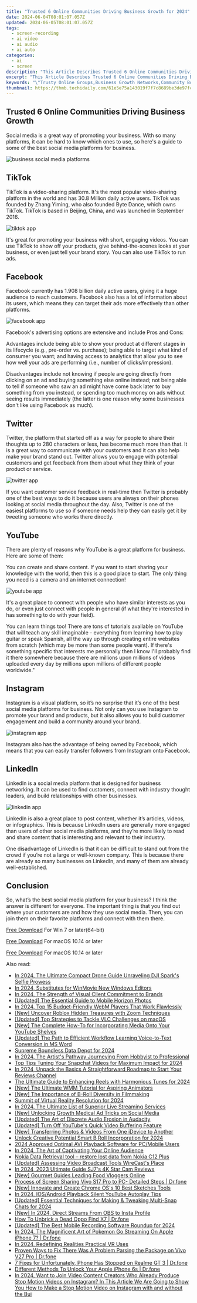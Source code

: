 ```yaml
---
title: "Trusted 6 Online Communities Driving Business Growth for 2024"
date: 2024-06-04T08:01:07.057Z
updated: 2024-06-05T08:01:07.057Z
tags: 
  - screen-recording
  - ai video
  - ai audio
  - ai auto
categories: 
  - ai
  - screen
description: "This Article Describes Trusted 6 Online Communities Driving Business Growth for 2024"
excerpt: "This Article Describes Trusted 6 Online Communities Driving Business Growth for 2024"
keywords: "\"Trusty Online Groups,Business Growth Networks,Community Boost Sales,Digital Group Expansion,Trusted Networking Online,Growth-Driven Communities,Online Trust Hubs\""
thumbnail: https://thmb.techidaily.com/61e5e75a143019f7f7c8689be3de97fce55d395ac791171ba491fd10d2883ba4.jpeg
---
```


## Trusted 6 Online Communities Driving Business Growth

Social media is a great way of promoting your business. With so many platforms, it can be hard to know which ones to use, so here's a guide to some of the best social media platforms for business.

![business social media platforms](https://images.wondershare.com/filmora/article-images/2022/09/business-social-media-platforms.jpg)

## TikTok

TikTok is a video-sharing platform. It's the most popular video-sharing platform in the world and has 30.8 Million daily active users. TikTok was founded by Zhang Yiming, who also founded Byte Dance, which owns TikTok. TikTok is based in Beijing, China, and was launched in September 2016.

![tiktok app](https://images.wondershare.com/filmora/article-images/2022/09/tiktok-app.jpg)

It's great for promoting your business with short, engaging videos. You can use TikTok to show off your products, give behind-the-scenes looks at your business, or even just tell your brand story. You can also use TikTok to run ads.

## Facebook

Facebook currently has 1.908 billion daily active users, giving it a huge audience to reach customers. Facebook also has a lot of information about its users, which means they can target their ads more effectively than other platforms.

![facebook app](https://images.wondershare.com/filmora/article-images/2022/09/facebook-app.jpg)

Facebook's advertising options are extensive and include Pros and Cons:

Advantages include being able to show your product at different stages in its lifecycle (e.g., pre-order vs. purchase); being able to target what kind of consumer you want; and having access to analytics that allow you to see how well your ads are performing (i.e., number of clicks/impression).

Disadvantages include not knowing if people are going directly from clicking on an ad and buying something else online instead; not being able to tell if someone who saw an ad might have come back later to buy something from you instead, or spending too much money on ads without seeing results immediately (the latter is one reason why some businesses don't like using Facebook as much).

## Twitter

Twitter, the platform that started off as a way for people to share their thoughts up to 280 characters or less, has become much more than that. It is a great way to communicate with your customers and it can also help make your brand stand out. Twitter allows you to engage with potential customers and get feedback from them about what they think of your product or service.

![twitter app](https://images.wondershare.com/filmora/article-images/2022/09/twitter-app.jpg)

If you want customer service feedback in real-time then Twitter is probably one of the best ways to do it because users are always on their phones looking at social media throughout the day. Also, Twitter is one of the easiest platforms to use so if someone needs help they can easily get it by tweeting someone who works there directly.

## YouTube

There are plenty of reasons why YouTube is a great platform for business. Here are some of them:

You can create and share content. If you want to start sharing your knowledge with the world, then this is a good place to start. The only thing you need is a camera and an internet connection!

![youtube app](https://images.wondershare.com/filmora/article-images/2022/09/youtube-app.jpg)

It's a great place to connect with people who have similar interests as you do, or even just connect with people in general (if what they're interested in has something to do with your field).

You can learn things too! There are tons of tutorials available on YouTube that will teach any skill imaginable - everything from learning how to play guitar or speak Spanish, all the way up through creating entire websites from scratch (which may be more than some people want). If there's something specific that interests me personally then I know I'll probably find it there somewhere because there are millions upon millions of videos uploaded every day by millions upon millions of different people worldwide."

## Instagram

Instagram is a visual platform, so it’s no surprise that it’s one of the best social media platforms for business. Not only can you use Instagram to promote your brand and products, but it also allows you to build customer engagement and build a community around your brand.

![instagram app](https://images.wondershare.com/filmora/article-images/2022/09/instagram-app.jpg)

Instagram also has the advantage of being owned by Facebook, which means that you can easily transfer followers from Instagram onto Facebook.

## LinkedIn

LinkedIn is a social media platform that is designed for business networking. It can be used to find customers, connect with industry thought leaders, and build relationships with other businesses.

![linkedin app](https://images.wondershare.com/filmora/article-images/2022/09/linkedin-app.jpg)

LinkedIn is also a great place to post content, whether it’s articles, videos, or infographics. This is because LinkedIn users are generally more engaged than users of other social media platforms, and they’re more likely to read and share content that is interesting and relevant to their industry.

One disadvantage of LinkedIn is that it can be difficult to stand out from the crowd if you’re not a large or well-known company. This is because there are already so many businesses on LinkedIn, and many of them are already well-established.

## Conclusion

So, what’s the best social media platform for your business? I think the answer is different for everyone. The important thing is that you find out where your customers are and how they use social media. Then, you can join them on their favorite platforms and connect with them there.

[Free Download](https://tools.techidaily.com/wondershare/filmora/download/) For Win 7 or later(64-bit)

[Free Download](https://tools.techidaily.com/wondershare/filmora/download/) For macOS 10.14 or later

[Free Download](https://tools.techidaily.com/wondershare/filmora/download/) For macOS 10.14 or later

<ins class="adsbygoogle"
     style="display:block"
     data-ad-format="autorelaxed"
     data-ad-client="ca-pub-7571918770474297"
     data-ad-slot="1223367746"></ins>

<ins class="adsbygoogle"
     style="display:block"
     data-ad-format="autorelaxed"
     data-ad-client="ca-pub-7571918770474297"
     data-ad-slot="1223367746"></ins>



<ins class="adsbygoogle"
     style="display:block"
     data-ad-client="ca-pub-7571918770474297"
     data-ad-slot="8358498916"
     data-ad-format="auto"
     data-full-width-responsive="true"></ins>


<span class="atpl-alsoreadstyle">Also read:</span>
<div><ul>
<li><a href="https://some-skills.techidaily.com/in-2024-the-ultimate-compact-drone-guide-unraveling-dji-sparks-selfie-prowess/"><u>In 2024, The Ultimate Compact Drone Guide  Unraveling DJI Spark's Selfie Prowess</u></a></li>
<li><a href="https://some-skills.techidaily.com/in-2024-substitutes-for-winmovie-new-windows-editors/"><u>In 2024, Substitutes for WinMovie  New Windows Editors</u></a></li>
<li><a href="https://some-skills.techidaily.com/in-2024-the-strength-of-visual-client-commitment-to-brands/"><u>In 2024, The Strength of Visual Client Commitment to Brands</u></a></li>
<li><a href="https://some-skills.techidaily.com/updated-the-essential-guide-to-mobile-horizon-photos/"><u>[Updated] The Essential Guide to Mobile Horizon Photos</u></a></li>
<li><a href="https://some-skills.techidaily.com/in-2024-top-15-budget-friendly-webm-players-that-work-flawlessly/"><u>In 2024, Top 15 Budget-Friendly WebM Players That Work Flawlessly</u></a></li>
<li><a href="https://some-skills.techidaily.com/new-uncover-roblox-hidden-treasures-with-zoom-techniques/"><u>[New] Uncover Roblox Hidden Treasures with Zoom Techniques</u></a></li>
<li><a href="https://some-skills.techidaily.com/updated-top-strategies-to-tackle-vlc-challenges-on-macos/"><u>[Updated] Top Strategies to Tackle VLC Challenges on macOS</u></a></li>
<li><a href="https://some-skills.techidaily.com/new-the-complete-how-to-for-incorporating-media-onto-your-youtube-shelves/"><u>[New] The Complete How-To for Incorporating Media Onto Your YouTube Shelves</u></a></li>
<li><a href="https://some-skills.techidaily.com/updated-the-path-to-efficient-workflow-learning-voice-to-text-conversion-in-ms-word/"><u>[Updated] The Path to Efficient Workflow  Learning Voice-to-Text Conversion in MS Word</u></a></li>
<li><a href="https://some-skills.techidaily.com/supreme-boundless-data-depot-for-2024/"><u>Supreme Boundless Data Depot for 2024</u></a></li>
<li><a href="https://some-skills.techidaily.com/in-2024-the-artists-pathway-journeying-from-hobbyist-to-professional/"><u>In 2024, The Artist's Pathway  Journeying From Hobbyist to Professional</u></a></li>
<li><a href="https://some-skills.techidaily.com/top-tips-tuning-your-snapchat-videos-for-maximum-impact-for-2024/"><u>Top Tips  Tuning Your Snapchat Videos for Maximum Impact for 2024</u></a></li>
<li><a href="https://some-skills.techidaily.com/in-2024-unpack-the-basics-a-straightforward-roadmap-to-start-your-reviews-channel/"><u>In 2024, Unpack the Basics  A Straightforward Roadmap to Start Your Reviews Channel</u></a></li>
<li><a href="https://some-skills.techidaily.com/the-ultimate-guide-to-enhancing-reels-with-harmonious-tunes-for-2024/"><u>The Ultimate Guide to Enhancing Reels with Harmonious Tunes for 2024</u></a></li>
<li><a href="https://some-skills.techidaily.com/new-the-ultimate-wmm-tutorial-for-aspiring-animators/"><u>[New] The Ultimate WMM Tutorial for Aspiring Animators</u></a></li>
<li><a href="https://some-skills.techidaily.com/new-the-importance-of-b-roll-diversity-in-filmmaking/"><u>[New] The Importance of B-Roll Diversity in Filmmaking</u></a></li>
<li><a href="https://some-skills.techidaily.com/summit-of-virtual-reality-resolution-for-2024/"><u>Summit of Virtual Reality Resolution for 2024</u></a></li>
<li><a href="https://some-skills.techidaily.com/in-2024-the-ultimate-list-of-superior-live-streaming-services/"><u>In 2024, The Ultimate List of Superior Live Streaming Services</u></a></li>
<li><a href="https://some-skills.techidaily.com/new-unlocking-growth-medical-ad-tricks-on-social-media/"><u>[New] Unlocking Growth  Medical Ad Tricks on Social Media</u></a></li>
<li><a href="https://some-skills.techidaily.com/updated-the-art-of-discrete-audio-erosion-in-audacity/"><u>[Updated] The Art of Discrete Audio Erosion in Audacity</u></a></li>
<li><a href="https://some-skills.techidaily.com/updated-turn-off-youtubes-quick-video-buffering-feature/"><u>[Updated] Turn Off YouTube's Quick Video Buffering Feature</u></a></li>
<li><a href="https://some-skills.techidaily.com/new-transferring-photos-and-videos-from-one-idevice-to-another/"><u>[New] Transferring Photos & Videos From One iDevice to Another</u></a></li>
<li><a href="https://some-skills.techidaily.com/unlock-creative-potential-smart-b-roll-incorporation-for-2024/"><u>Unlock Creative Potential  Smart B Roll Incorporation for 2024</u></a></li>
<li><a href="https://some-skills.techidaily.com/2024-approved-optimal-avi-playback-software-for-pcmobile-users/"><u>2024 Approved  Optimal AVI Playback Software for PC/Mobile Users</u></a></li>
<li><a href="https://some-skills.techidaily.com/in-2024-the-art-of-captivating-your-online-audience/"><u>In 2024, The Art of Captivating Your Online Audience</u></a></li>
<li><a href="https://review-topics.techidaily.com/nokia-data-retrieval-tool-restore-lost-data-from-nokia-c12-plus-by-fonelab-android-recover-data/"><u>Nokia Data Retrieval tool – restore lost data from Nokia C12 Plus</u></a></li>
<li><a href="https://extra-hints.techidaily.com/updated-assessing-video-broadcast-tools-wirecasts-place/"><u>[Updated] Assessing Video Broadcast Tools  WireCast's Place</u></a></li>
<li><a href="https://extra-information.techidaily.com/in-2024-2023-ultimate-guide-sj7s-4k-star-cam-reviews/"><u>In 2024, 2023 Ultimate Guide  SJ7's 4K Star Cam Reviews</u></a></li>
<li><a href="https://youtube-help.techidaily.com/new-gourmet-guides-leading-food-vloggers-online/"><u>[New] Gourmet Guides  Leading Food Vloggers Online</u></a></li>
<li><a href="https://screen-mirror.techidaily.com/process-of-screen-sharing-vivo-s17-pro-to-pc-detailed-steps-drfone-by-drfone-android/"><u>Process of Screen Sharing Vivo S17 Pro to PC- Detailed Steps | Dr.fone</u></a></li>
<li><a href="https://some-techniques.techidaily.com/new-innovate-and-create-chrome-oss-10-best-sketches-tools/"><u>[New] Innovate and Create  Chrome OS's 10 Best Sketches Tools</u></a></li>
<li><a href="https://youtube-stream.techidaily.com/in-2024-iosandroid-playback-silent-youtube-autoplay-tips/"><u>In 2024, IOS/Android Playback  Silent YouTube Autoplay Tips</u></a></li>
<li><a href="https://snapchat-videos.techidaily.com/updated-essential-techniques-for-making-and-tweaking-multi-snap-chats-for-2024/"><u>[Updated] Essential Techniques for Making & Tweaking Multi-Snap Chats for 2024</u></a></li>
<li><a href="https://on-screen-recording.techidaily.com/new-in-2024-direct-streams-from-obs-to-insta-profile/"><u>[New] In 2024, Direct Streams From OBS to Insta Profile</u></a></li>
<li><a href="https://howto.techidaily.com/how-to-unbrick-a-dead-oppo-find-x7-drfone-by-drfone-fix-android-problems-fix-android-problems/"><u>How To Unbrick a Dead Oppo Find X7 | Dr.fone</u></a></li>
<li><a href="https://digital-screen-recording.techidaily.com/updated-the-best-mobile-recording-software-roundup-for-2024/"><u>[Updated] The Best Mobile Recording Software Roundup for 2024</u></a></li>
<li><a href="https://ios-pokemon-go.techidaily.com/in-2024-the-magnificent-art-of-pokemon-go-streaming-on-apple-iphone-7-drfone-by-drfone-virtual-ios/"><u>In 2024, The Magnificent Art of Pokemon Go Streaming On Apple iPhone 7? | Dr.fone</u></a></li>
<li><a href="https://extra-approaches.techidaily.com/in-2024-redefining-realities-practical-vr-uses/"><u>In 2024, Redefining Realities  Practical VR Uses</u></a></li>
<li><a href="https://fix-guide.techidaily.com/proven-ways-to-fix-there-was-a-problem-parsing-the-package-on-vivo-v27-pro-drfone-by-drfone-fix-android-problems-fix-android-problems/"><u>Proven Ways to Fix There Was A Problem Parsing the Package on Vivo V27 Pro | Dr.fone</u></a></li>
<li><a href="https://howto.techidaily.com/7-fixes-for-unfortunately-phone-has-stopped-on-realme-gt-3-drfone-by-drfone-fix-android-problems-fix-android-problems/"><u>7 Fixes for Unfortunately, Phone Has Stopped on Realme GT 3 | Dr.fone</u></a></li>
<li><a href="https://iphone-unlock.techidaily.com/different-methods-to-unlock-your-apple-iphone-6s-drfone-by-drfone-ios/"><u>Different Methods To Unlock Your Apple iPhone 6s | Dr.fone</u></a></li>
<li><a href="https://smart-video-creator.techidaily.com/in-2024-want-to-join-video-content-creators-who-already-produce-stop-motion-videos-on-instagram-in-this-article-we-are-going-to-show-you-how-to-make-a-stop-/"><u>In 2024, Want to Join Video Content Creators Who Already Produce Stop Motion Videos on Instagram? In This Article We Are Going to Show You How to Make a Stop Motion Video on Instagram with and without the Bui</u></a></li>
</ul></div>
